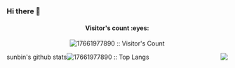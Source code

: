 ### Hi there 👋

<!--
**17661977890/17661977890** is a ✨ _special_ ✨ repository because its `README.md` (this file) appears on your GitHub profile.

Here are some ideas to get you started:

- 🔭 I’m currently working on ...
- 🌱 I’m currently learning ...
- 👯 I’m looking to collaborate on ...
- 🤔 I’m looking for help with ...
- 💬 Ask me about ...
- 📫 How to reach me: ...
- 😄 Pronouns: ...
- ⚡ Fun fact: ...
-->


<h4 align="center">Visitor's count :eyes:</h4>

<p align="center"><img src="https://profile-counter.glitch.me/{17661977890}/count.svg" alt="17661977890 :: Visitor's Count" /></p>

<img align="right" src="https://github-readme-stats.vercel.app/api?username=17661977890&show_icons=true&icon_color=0366d6&text_color=24292e&bg_color=ffffff&hide_title=true" />

<p align="left">sunbin's github stats<img src="https://github-readme-stats.vercel.app/api/top-langs/?username=17661977890&langs_count=10&theme=tokyonight&layout=compact" alt="17661977890 :: Top Langs" /></p>
